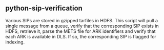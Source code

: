 python-sip-verification
---------------

Various SIPs are stored in gzipped tarfiles in HDFS. This script will pull
a single message from a queue, verify that the corresponding SIP exists in
HDFS, retrieve it, parse the METS file for ARK identifiers and verify that
each ARK is available in DLS. If so, the corresponding SIP is flagged for 
indexing.

